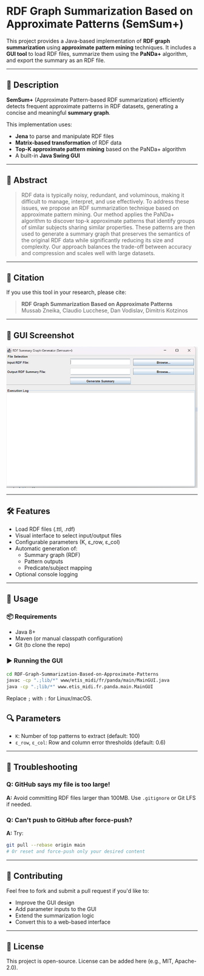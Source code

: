 
# RDF Graph Summarization Based on Approximate Patterns (SemSum+)

This project provides a Java-based implementation of **RDF graph summarization** using **approximate pattern mining** techniques. It includes a **GUI tool** to load RDF files, summarize them using the **PaNDa+** algorithm, and export the summary as an RDF file.

---

## 📘 Description

**SemSum+** (Approximate Pattern-based RDF summarization) efficiently detects frequent approximate patterns in RDF datasets, generating a concise and meaningful **summary graph**.

This implementation uses:
- **Jena** to parse and manipulate RDF files
- **Matrix-based transformation** of RDF data
- **Top-K approximate pattern mining** based on the PaNDa+ algorithm
- A built-in **Java Swing GUI**

---

## 📄 Abstract

> RDF data is typically noisy, redundant, and voluminous, making it difficult to manage, interpret, and use effectively. To address these issues, we propose an RDF summarization technique based on approximate pattern mining. Our method applies the PaNDa+ algorithm to discover top-k approximate patterns that identify groups of similar subjects sharing similar properties. These patterns are then used to generate a summary graph that preserves the semantics of the original RDF data while significantly reducing its size and complexity. Our approach balances the trade-off between accuracy and compression and scales well with large datasets.

---

## 🧠 Citation

If you use this tool in your research, please cite:

> **RDF Graph Summarization Based on Approximate Patterns**  
> Mussab Zneika, Claudio Lucchese, Dan Vodislav, Dimitris Kotzinos

---

## 📸 GUI Screenshot

<img src="docs/gui_screenshot.png" width="700" alt="GUI Screenshot"/>

---

## 🛠 Features

- Load RDF files (.ttl, .rdf)
- Visual interface to select input/output files
- Configurable parameters (K, ε_row, ε_col)
- Automatic generation of:
  - Summary graph (RDF)
  - Pattern outputs
  - Predicate/subject mapping
- Optional console logging

---

## 🚀 Usage

### 📦 Requirements

- Java 8+
- Maven (or manual classpath configuration)
- Git (to clone the repo)

### ▶️ Running the GUI

```bash
cd RDF-Graph-Summarization-Based-on-Approximate-Patterns
javac -cp ".;lib/*" www/etis_midi/fr/panda/main/MainGUI.java
java -cp ".;lib/*" www.etis_midi.fr.panda.main.MainGUI
````

Replace `;` with `:` for Linux/macOS.


## 🔍 Parameters

* `K`: Number of top patterns to extract (default: 100)
* `ε_row`, `ε_col`: Row and column error thresholds (default: 0.6)

---

## 🧹 Troubleshooting

### Q: GitHub says my file is too large!

**A:** Avoid committing RDF files larger than 100MB. Use `.gitignore` or Git LFS if needed.

### Q: Can't push to GitHub after force-push?

**A:** Try:

```bash
git pull --rebase origin main
# Or reset and force-push only your desired content
```

---

## 🤝 Contributing

Feel free to fork and submit a pull request if you'd like to:

* Improve the GUI design
* Add parameter inputs to the GUI
* Extend the summarization logic
* Convert this to a web-based interface

---

## 📜 License

This project is open-source. License can be added here (e.g., MIT, Apache-2.0).
